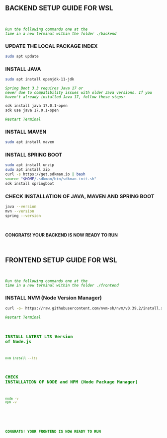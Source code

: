 ## BACKEND SETUP GUIDE FOR WSL

</br>

<code style="color: green">*Run the following commands one at the time in a new terminal within the folder ./backend*</code>

### UPDATE THE LOCAL PACKAGE INDEX

```sh
sudo apt update
```

### INSTALL JAVA

```sh
sudo apt install openjdk-11-jdk
```

<code style="color: green">*Spring Boot 3.3 requires Java 17 or newer due to compatibility issues with older Java versions. If you haven't already installed Java 17, follow these steps:*</code>

```sh
sdk install java 17.0.1-open
sdk use java 17.0.1-open
```

<code style="color: green">*Restart Terminal*</code>

### INSTALL MAVEN

```sh
sudo apt install maven
```

### INSTALL SPRING BOOT

```sh
sudo apt install unzip
sudo apt install zip
curl -s https://get.sdkman.io | bash
source "$HOME/.sdkman/bin/sdkman-init.sh"
sdk install springboot
```

### CHECK INSTALLATION OF JAVA, MAVEN AND SPRING BOOT

```sh
java --version
mvn --version
spring --version
```

</br>

**CONGRATS! YOUR BACKEND IS NOW READY TO RUN**

</br>

## FRONTEND SETUP GUIDE FOR WSL

</br>

<code style="color: green">*Run the following commands one at the time in a new terminal within the folder ./frontend*</code>

### INSTALL NVM (Node Version Manager)

```sh
curl -o- https://raw.githubusercontent.com/nvm-sh/nvm/v0.39.2/install.sh | bash
```

<code style="color: green">*Restart Terminal*</span>

### INSTALL LATEST LTS Version of Node.js

```sh
nvm install --lts
```

### CHECK INSTALLATION OF NODE and NPM (Node Package Manager)

```sh
node -v
npm -v
```

</br>

**CONGRATS! YOUR FRONTEND IS NOW READY TO RUN**